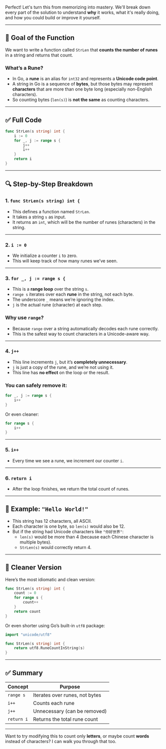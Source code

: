 Perfect! Let's turn this from memorizing into mastery. We'll break down every part of the solution to understand **why** it works, what it's really doing, and how you could build or improve it yourself.

---

## 🧠 Goal of the Function

We want to write a function called `StrLen` that **counts the number of runes** in a string and returns that count.

### What’s a Rune?

- In Go, a **rune** is an alias for `int32` and represents a **Unicode code point**.
- A string in Go is a sequence of **bytes**, but those bytes may represent **characters** that are more than one byte long (especially non-English characters).
- So counting bytes (`len(s)`) is **not the same** as counting characters.

---

## ✅ Full Code

```go
func StrLen(s string) int {
	i := 0
	for _, j := range s {
		j++
		i++
	}
	return i
}
```

---

## 🔍 Step-by-Step Breakdown

### 1. `func StrLen(s string) int {`

- This defines a function named `StrLen`.
- It takes a string `s` as input.
- It returns an `int`, which will be the number of runes (characters) in the string.

---

### 2. `i := 0`

- We initialize a counter `i` to zero.
- This will keep track of how many runes we’ve seen.

---

### 3. `for _, j := range s {`

- This is a **range loop** over the string `s`.
- `range s` iterates over each **rune** in the string, not each byte.
- The underscore `_` means we’re ignoring the index.
- `j` is the actual rune (character) at each step.

### Why use `range`?

- Because `range` over a string automatically decodes each rune correctly.
- This is the safest way to count characters in a Unicode-aware way.

---

### 4. `j++`

- This line increments `j`, but it’s **completely unnecessary**.
- `j` is just a copy of the rune, and we’re not using it.
- This line has **no effect** on the loop or the result.

### You can safely remove it:
```go
for _, j := range s {
    i++
}
```

Or even cleaner:
```go
for range s {
    i++
}
```

---

### 5. `i++`

- Every time we see a rune, we increment our counter `i`.

---

### 6. `return i`

- After the loop finishes, we return the total count of runes.

---

## 🧪 Example: `"Hello World!"`

- This string has 12 characters, all ASCII.
- Each character is one byte, so `len(s)` would also be 12.
- But if the string had Unicode characters like `"你好世界"`:
  - `len(s)` would be more than 4 (because each Chinese character is multiple bytes).
  - `StrLen(s)` would correctly return 4.

---

## 🧼 Cleaner Version

Here’s the most idiomatic and clean version:

```go
func StrLen(s string) int {
	count := 0
	for range s {
		count++
	}
	return count
}
```

Or even shorter using Go’s built-in `utf8` package:

```go
import "unicode/utf8"

func StrLen(s string) int {
	return utf8.RuneCountInString(s)
}
```

---

## ✅ Summary

| Concept | Purpose |
|--------|---------|
| `range s` | Iterates over runes, not bytes |
| `i++` | Counts each rune |
| `j++` | Unnecessary (can be removed) |
| `return i` | Returns the total rune count |

---

Want to try modifying this to count only **letters**, or maybe count **words** instead of characters? I can walk you through that too.
